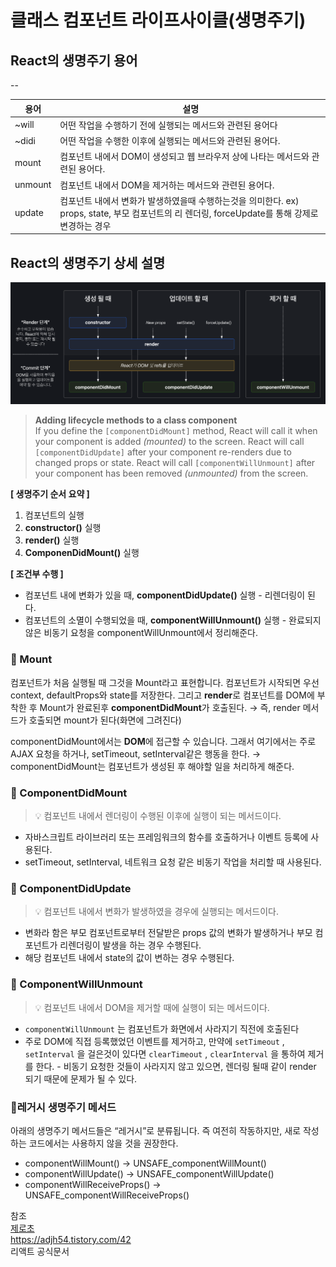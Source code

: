# 클래스 컴포넌트 라이프사이클(생명주기)

## React의 생명주기 용어

--

| 용어    | 설명                                                                                                                                            |
| ------- | ----------------------------------------------------------------------------------------------------------------------------------------------- |
| ~will   | 어떤 작업을 수행하기 전에 실행되는 메서드와 관련된 용어다                                                                                       |
| ~didi   | 어떤 작업을 수행한 이후에 실행되는 메서드와 관련된 용어다.                                                                                      |
| mount   | 컴포넌트 내에서 DOM이 생성되고 웹 브라우저 상에 나타는 메서드와 관련된 용어다.                                                                  |
| unmount | 컴포넌트 내에서 DOM을 제거하는 메서드와 관련된 용어다.                                                                                          |
| update  | 컴포넌트 내에서 변화가 발생하였을때 수행하는것을 의미한다. ex) props, state, 부모 컴포넌트의 리 렌더링, forceUpdate를 통해 강제로 변경하는 경우 |

## React의 생명주기 상세 설명

<p align="center">
<img src="../../images/react/react-class-lifecycle.png" width="600">
</p>

> **Adding lifecycle methods to a class component**  
>  If you define the `[componentDidMount]` method, React will call it when your component is added _(mounted)_ to the screen. React will call `[componentDidUpdate]` after your component re-renders due to changed props or state. React will call `[componentWillUnmount]` after your component has been removed _(unmounted)_ from the screen.

**[ 생명주기 순서 요약 ]**

1. 컴포넌트의 실행
2. **constructor()** 실행
3. **render()** 실행
4. **ComponenDidMount()** 실행

**[ 조건부 수행 ]**

- 컴포넌트 내에 변화가 있을 때, **componentDidUpdate()** 실행 - 리렌더링이 된다.
- 컴포넌트의 소멸이 수행되었을 때, **componentWillUnmount()** 실행 - 완료되지 않은 비동기 요청을 componentWillUnmount에서 정리해준다.

### 📌 Mount

컴포넌트가 처음 실행될 때 그것을 Mount라고 표현합니다. 컴포넌트가 시작되면 우선 context, defaultProps와 state를 저장한다. 그리고 **render**로 컴포넌트를 DOM에 부착한 후 Mount가 완료된후 **componentDidMount**가 호출된다. → 즉, render 메서드가 호출되면 mount가 된다(화면에 그려진다)

componentDidMount에서는 **DOM**에 접근할 수 있습니다. 그래서 여기에서는 주로 AJAX 요청을 하거나, setTimeout, setInterval같은 행동을 한다. → componentDidMount는 컴포넌트가 생성된 후 해야할 일을 처리하게 해준다.

### 📌 ComponentDidMount

> 💡 컴포넌트 내에서 렌더링이 수행된 이후에 실행이 되는 메서드이다.

- 자바스크립트 라이브러리 또는 프레임워크의 함수를 호출하거나 이벤트 등록에 사용된다.
- setTimeout, setInterval, 네트워크 요청 같은 비동기 작업을 처리할 때 사용된다.

### 📌 ComponentDidUpdate

> 💡 컴포넌트 내에서 변화가 발생하였을 경우에 실행되는 메서드이다.

- 변화라 함은 부모 컴포넌트로부터 전달받은 props 값의 변화가 발생하거나 부모 컴포넌트가 리렌더링이 발생을 하는 경우 수행된다.
- 해당 컴포넌트 내에서 state의 값이 변하는 경우 수행된다.

### 📌 ComponentWillUnmount

> 💡 컴포넌트 내에서 DOM을 제거할 때에 실행이 되는 메서드이다.

- `componentWillUnmount` 는 컴포넌트가 화면에서 사라지기 직전에 호출된다
- 주로 DOM에 직접 등록했었던 이벤트를 제거하고, 만약에 `setTimeout` , `setInterval` 을 걸은것이 있다면 `clearTimeout` , `clearInterval` 을 통하여 제거를 한다. - 비동기 요청한 것들이 사라지지 않고 있으면, 렌더링 될때 같이 render 되기 때문에 문제가 될 수 있다.

### 📍레거시 생명주기 메서드

아래의 생명주기 메서드들은 “레거시”로 분류됩니다. 즉 여전히 작동하지만, 새로 작성하는 코드에서는 사용하지 않을 것을 권장한다.

- componentWillMount() -> UNSAFE_componentWillMount()
- componentWillUpdate() -> UNSAFE_componentWillUpdate()
- componentWillReceiveProps() -> UNSAFE_componentWillReceiveProps()

참조  
[제로초](https://www.zerocho.com/category/React/post/579b5ec26958781500ed9955)  
https://adjh54.tistory.com/42  
리액트 공식문서
